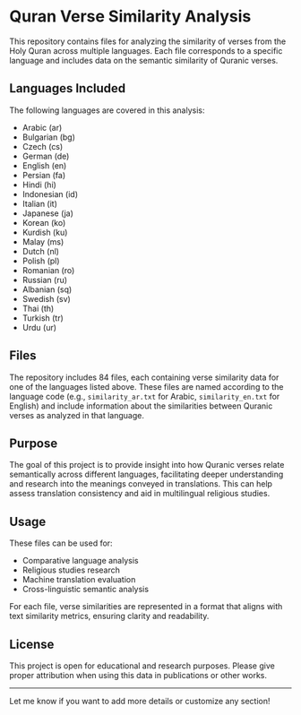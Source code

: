# Quran Verse Similarity Analysis

This repository contains files for analyzing the similarity of verses from the Holy Quran across multiple languages. Each file corresponds to a specific language and includes data on the semantic similarity of Quranic verses.

## Languages Included
The following languages are covered in this analysis:
- Arabic (ar)
- Bulgarian (bg)
- Czech (cs)
- German (de)
- English (en)
- Persian (fa)
- Hindi (hi)
- Indonesian (id)
- Italian (it)
- Japanese (ja)
- Korean (ko)
- Kurdish (ku)
- Malay (ms)
- Dutch (nl)
- Polish (pl)
- Romanian (ro)
- Russian (ru)
- Albanian (sq)
- Swedish (sv)
- Thai (th)
- Turkish (tr)
- Urdu (ur)

## Files
The repository includes 84 files, each containing verse similarity data for one of the languages listed above. These files are named according to the language code (e.g., `similarity_ar.txt` for Arabic, `similarity_en.txt` for English) and include information about the similarities between Quranic verses as analyzed in that language.

## Purpose
The goal of this project is to provide insight into how Quranic verses relate semantically across different languages, facilitating deeper understanding and research into the meanings conveyed in translations. This can help assess translation consistency and aid in multilingual religious studies.

## Usage
These files can be used for:
- Comparative language analysis
- Religious studies research
- Machine translation evaluation
- Cross-linguistic semantic analysis

For each file, verse similarities are represented in a format that aligns with text similarity metrics, ensuring clarity and readability.

## License
This project is open for educational and research purposes. Please give proper attribution when using this data in publications or other works.

---

Let me know if you want to add more details or customize any section!

